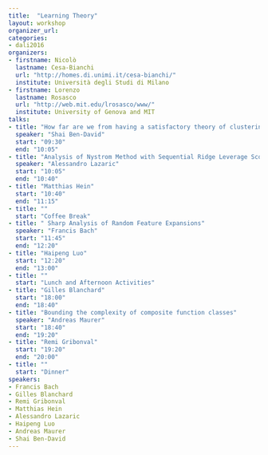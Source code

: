 ```yaml
---
title:  "Learning Theory"
layout: workshop
organizer_url: 
categories:
- dali2016
organizers:
- firstname: Nicolò 
  lastname: Cesa-Bianchi
  url: "http://homes.di.unimi.it/cesa-bianchi/"
  institute: Università degli Studi di Milano 
- firstname: Lorenzo
  lastname: Rosasco
  url: "http://web.mit.edu/lrosasco/www/"
  institute: University of Genova and MIT
talks:
- title: "How far are we from having a satisfactory theory of clustering?"
  speaker: "Shai Ben-David"
  start: "09:30"
  end: "10:05"
- title: "Analysis of Nystrom Method with Sequential Ridge Leverage Score Sampling"
  speaker: "Alessandro Lazaric"
  start: "10:05"
  end: "10:40"
- title: "Matthias Hein"
  start: "10:40"
  end: "11:15"
- title: ""
  start: "Coffee Break"
- title: " Sharp Analysis of Random Feature Expansions"
  speaker: "Francis Bach"
  start: "11:45"
  end: "12:20"
- title: "Haipeng Luo"
  start: "12:20"
  end: "13:00"
- title: ""
  start: "Lunch and Afternoon Activities"
- title: "Gilles Blanchard"
  start: "18:00"
  end: "18:40"
- title: "Bounding the complexity of composite function classes"
  speaker: "Andreas Maurer"
  start: "18:40"
  end: "19:20"
- title: "Remi Gribonval"
  start: "19:20"
  end: "20:00"
- title: ""
  start: "Dinner"
speakers:
- Francis Bach 
- Gilles Blanchard 
- Remi Gribonval
- Matthias Hein 
- Alessandro Lazaric 
- Haipeng Luo 
- Andreas Maurer 
- Shai Ben-David 
---
```

